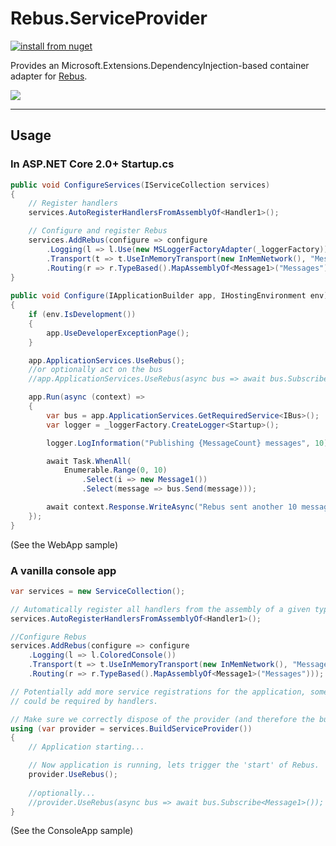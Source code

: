 # Rebus.ServiceProvider

[![install from nuget](https://img.shields.io/nuget/v/Rebus.ServiceProvider.svg?style=flat-square)](https://www.nuget.org/packages/Rebus.ServiceProvider)

Provides an Microsoft.Extensions.DependencyInjection-based container adapter for [Rebus](https://github.com/rebus-org/Rebus).

![](https://raw.githubusercontent.com/rebus-org/Rebus/master/artwork/little_rebusbus2_copy-200x200.png)

---

## Usage

### In ASP.NET Core 2.0+ Startup.cs

```c#
public void ConfigureServices(IServiceCollection services)
{
    // Register handlers 
    services.AutoRegisterHandlersFromAssemblyOf<Handler1>();

    // Configure and register Rebus
    services.AddRebus(configure => configure
        .Logging(l => l.Use(new MSLoggerFactoryAdapter(_loggerFactory)))
        .Transport(t => t.UseInMemoryTransport(new InMemNetwork(), "Messages"))
        .Routing(r => r.TypeBased().MapAssemblyOf<Message1>("Messages")));
}
       
public void Configure(IApplicationBuilder app, IHostingEnvironment env)
{
    if (env.IsDevelopment())
    {
        app.UseDeveloperExceptionPage();
    }

    app.ApplicationServices.UseRebus();
    //or optionally act on the bus
    //app.ApplicationServices.UseRebus(async bus => await bus.Subscribe<Message1>());

    app.Run(async (context) =>
    {
        var bus = app.ApplicationServices.GetRequiredService<IBus>();
        var logger = _loggerFactory.CreateLogger<Startup>();

        logger.LogInformation("Publishing {MessageCount} messages", 10);

        await Task.WhenAll(
            Enumerable.Range(0, 10)
                .Select(i => new Message1())
                .Select(message => bus.Send(message)));

        await context.Response.WriteAsync("Rebus sent another 10 messages!");
    });
}
```

(See the WebApp sample)

### A vanilla console app

```c#
var services = new ServiceCollection();

// Automatically register all handlers from the assembly of a given type...
services.AutoRegisterHandlersFromAssemblyOf<Handler1>();

//Configure Rebus
services.AddRebus(configure => configure
    .Logging(l => l.ColoredConsole())
    .Transport(t => t.UseInMemoryTransport(new InMemNetwork(), "Messages"))
    .Routing(r => r.TypeBased().MapAssemblyOf<Message1>("Messages")));

// Potentially add more service registrations for the application, some of which
// could be required by handlers.

// Make sure we correctly dispose of the provider (and therefore the bus) on application shutdown
using (var provider = services.BuildServiceProvider())
{
    // Application starting...

    // Now application is running, lets trigger the 'start' of Rebus.
    provider.UseRebus();
    
    //optionally...
    //provider.UseRebus(async bus => await bus.Subscribe<Message1>());
}
```

(See the ConsoleApp sample)
